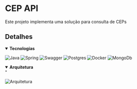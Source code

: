 # CEP API

Este projeto implementa uma solução para consulta de CEPs 

## Detalhes

<details open>
      <summary><b>Tecnologias</b></summary>


![Java](https://img.shields.io/badge/java-%23ED8B00.svg?style=for-the-badge&logo=openjdk&logoColor=white)
![Spring](https://img.shields.io/badge/Spring%20Boot-6DB33F.svg?style=for-the-badge&logo=Spring-Boot&logoColor=white)
![Swagger](https://img.shields.io/badge/Swagger-85EA2D.svg?style=for-the-badge&logo=Swagger&logoColor=black)
![Postgres](https://img.shields.io/badge/PostgreSQL-4169E1.svg?style=for-the-badge&logo=PostgreSQL&logoColor=white)
![Docker](https://img.shields.io/badge/Docker-2496ED.svg?style=for-the-badge&logo=Docker&logoColor=white)
![MongoDb](https://img.shields.io/badge/MongoDB-47A248.svg?style=for-the-badge&logo=MongoDB&logoColor=white)

</details>


<details open>
      <summary><b>Arquitetura</b></summary> "

![Arquitetura](src/main/resources/static/img/arquitetura.png)
</details>

